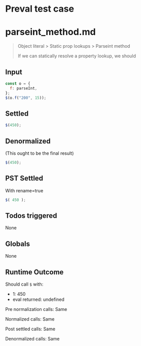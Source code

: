 # Preval test case

# parseint_method.md

> Object literal > Static prop lookups > Parseint method
>
> If we can statically resolve a property lookup, we should

## Input

`````js filename=intro
const o = {
  f: parseInt,
};
$(o.f("200", 15));
`````


## Settled


`````js filename=intro
$(450);
`````


## Denormalized
(This ought to be the final result)

`````js filename=intro
$(450);
`````


## PST Settled
With rename=true

`````js filename=intro
$( 450 );
`````


## Todos triggered


None


## Globals


None


## Runtime Outcome


Should call `$` with:
 - 1: 450
 - eval returned: undefined

Pre normalization calls: Same

Normalized calls: Same

Post settled calls: Same

Denormalized calls: Same
